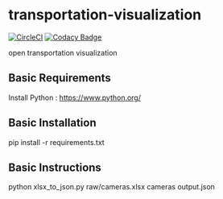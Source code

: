 # transportation-visualization
[![CircleCI](https://circleci.com/gh/BrkCoder/transportation-visualization/tree/master.svg?style=svg)](https://circleci.com/gh/BrkCoder/transportation-visualization/tree/master)
[![Codacy Badge](https://api.codacy.com/project/badge/Grade/1ef8844633b3495083cbee8d84fc9c51)](https://app.codacy.com/app/baribarakinbal/transportation-visualization?utm_source=github.com&utm_medium=referral&utm_content=BrkCoder/transportation-visualization&utm_campaign=Badge_Grade_Dashboard)

open transportation visualization
## Basic Requirements
Install Python : <https://www.python.org/>
## Basic Installation
pip install -r requirements.txt
## Basic Instructions
python xlsx_to_json.py raw/cameras.xlsx cameras output.json
